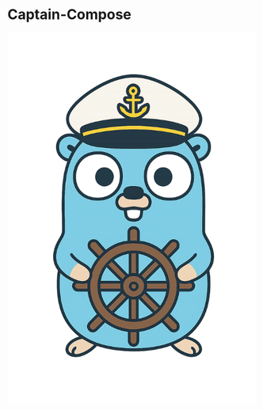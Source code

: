 # Captain-Compose

<div align="center">
  <img src="captain-compose.png" alt="Mascot" width="500"/>
</div>
